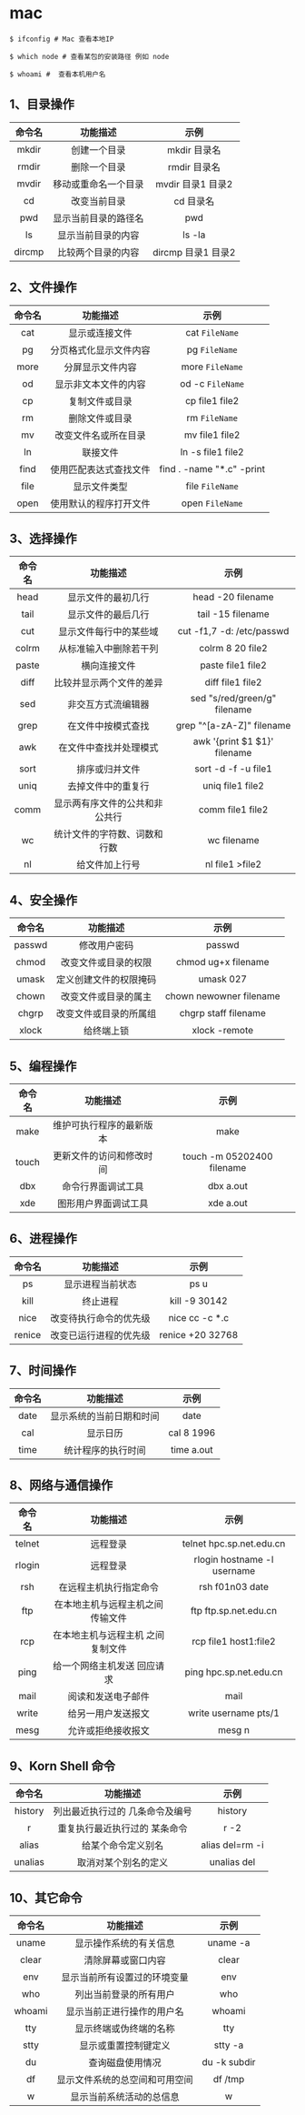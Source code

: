 # mac 

```shell
$ ifconfig # Mac 查看本地IP

$ which node # 查看某包的安装路径 例如 node

$ whoami #	查看本机用户名
```



## 1、目录操作

| 命令名 |       功能描述       |        示例        |
| :----: | :------------------: | :----------------: |
| mkdir  |     创建一个目录     |    mkdir 目录名    |
| rmdir  |     删除一个目录     |    rmdir 目录名    |
| mvdir  | 移动或重命名一个目录 | mvdir 目录1 目录2  |
|   cd   |     改变当前目录     |     cd 目录名      |
|  pwd   | 显示当前目录的路径名 |        pwd         |
|   ls   |  显示当前目录的内容  |       ls -la       |
| dircmp |  比较两个目录的内容  | dircmp 目录1 目录2 |



## 2、文件操作

| 命令名 |        功能描述        |           示例            |
| :----: | :--------------------: | :-----------------------: |
|  cat   |     显示或连接文件     |      cat `FileName`       |
|   pg   | 分页格式化显示文件内容 |       pg `FileName`       |
|  more  |    分屏显示文件内容    |      more `FileName`      |
|   od   |  显示非文本文件的内容  |     od -c `FileName`      |
|   cp   |     复制文件或目录     |      cp file1 file2       |
|   rm   |     删除文件或目录     |       rm `FileName`       |
|   mv   |  改变文件名或所在目录  |      mv file1 file2       |
|   ln   |        联接文件        |     ln -s file1 file2     |
|  find  | 使用匹配表达式查找文件 | find . -name "*.c" -print |
|  file  |      显示文件类型      |      file `FileName`      |
|  open  | 使用默认的程序打开文件 |      open `FileName`      |



## 3、选择操作

| 命令名 |            功能描述            |             示例             |
| :----: | :----------------------------: | :--------------------------: |
|  head  |       显示文件的最初几行       |      head -20 filename       |
|  tail  |       显示文件的最后几行       |      tail -15 filename       |
|  cut   |     显示文件每行中的某些域     |  cut -f1,7 -d: /etc/passwd   |
| colrm  |     从标准输入中删除若干列     |       colrm 8 20 file2       |
| paste  |          横向连接文件          |      paste file1 file2       |
|  diff  |    比较并显示两个文件的差异    |       diff file1 file2       |
|  sed   |       非交互方式流编辑器       | sed "s/red/green/g" filename |
|  grep  |       在文件中按模式查找       |  grep "^[a-zA-Z]" filename   |
|  awk   |     在文件中查找并处理模式     | awk '{print $1 $1}' filename |
|  sort  |         排序或归并文件         |     sort -d -f -u file1      |
|  uniq  |       去掉文件中的重复行       |       uniq file1 file2       |
|  comm  | 显示两有序文件的公共和非公共行 |       comm file1 file2       |
|   wc   |  统计文件的字符数、词数和行数  |         wc filename          |
|   nl   |         给文件加上行号         |       nl file1 >file2        |



## 4、安全操作

| 命令名 |        功能描述        |          示例           |
| :----: | :--------------------: | :---------------------: |
| passwd |      修改用户密码      |         passwd          |
| chmod  |  改变文件或目录的权限  |   chmod ug+x filename   |
| umask  | 定义创建文件的权限掩码 |        umask 027        |
| chown  |  改变文件或目录的属主  | chown newowner filename |
| chgrp  | 改变文件或目录的所属组 |  chgrp staff filename   |
| xlock  |       给终端上锁       |      xlock -remote      |



## 5、编程操作

| 命令名 |         功能描述         |            示例            |
| :----: | :----------------------: | :------------------------: |
|  make  | 维护可执行程序的最新版本 |            make            |
| touch  | 更新文件的访问和修改时间 | touch -m 05202400 filename |
|  dbx   |    命令行界面调试工具    |         dbx a.out          |
|  xde   |   图形用户界面调试工具   |         xde a.out          |



## 6、进程操作

| 命令名 |        功能描述        |       示例       |
| :----: | :--------------------: | :--------------: |
|   ps   |    显示进程当前状态    |       ps u       |
|  kill  |        终止进程        |  kill -9 30142   |
|  nice  | 改变待执行命令的优先级 |  nice cc -c *.c  |
| renice | 改变已运行进程的优先级 | renice +20 32768 |



## 7、时间操作

| 命令名 |         功能描述         |    示例    |
| :----: | :----------------------: | :--------: |
|  date  | 显示系统的当前日期和时间 |    date    |
|  cal   |         显示日历         | cal 8 1996 |
|  time  |    统计程序的执行时间    | time a.out |



## 8、网络与通信操作

| 命令名 |             功能描述              |            示例             |
| :----: | :-------------------------------: | :-------------------------: |
| telnet |             远程登录              |  telnet hpc.sp.net.edu.cn   |
| rlogin |             远程登录              | rlogin hostname -l username |
|  rsh   |      在远程主机执行指定命令       |       rsh f01n03 date       |
|  ftp   | 在本地主机与远程主机之间传输文件  |    ftp ftp.sp.net.edu.cn    |
|  rcp   | 在本地主机与远程主机 之间复制文件 |    rcp file1 host1:file2    |
|  ping  |    给一个网络主机发送 回应请求    |   ping hpc.sp.net.edu.cn    |
|  mail  |        阅读和发送电子邮件         |            mail             |
| write  |        给另一用户发送报文         |    write username pts/1     |
|  mesg  |        允许或拒绝接收报文         |           mesg n            |



## 9、Korn Shell 命令

| 命令名  |            功能描述             |      示例       |
| :-----: | :-----------------------------: | :-------------: |
| history | 列出最近执行过的 几条命令及编号 |     history     |
|    r    |  重复执行最近执行过的 某条命令  |      r -2       |
|  alias  |       给某个命令定义别名        | alias del=rm -i |
| unalias |      取消对某个别名的定义       |   unalias del   |



## 10、其它命令

| 命令名 |            功能描述            |     示例     |
| :----: | :----------------------------: | :----------: |
| uname  |     显示操作系统的有关信息     |   uname -a   |
| clear  |       清除屏幕或窗口内容       |    clear     |
|  env   |  显示当前所有设置过的环境变量  |     env      |
|  who   |     列出当前登录的所有用户     |     who      |
| whoami |   显示当前正进行操作的用户名   |    whoami    |
|  tty   |     显示终端或伪终端的名称     |     tty      |
|  stty  |      显示或重置控制键定义      |   stty -a    |
|   du   |        查询磁盘使用情况        | du -k subdir |
|   df   | 显示文件系统的总空间和可用空间 |   df /tmp    |
|   w    |    显示当前系统活动的总信息    |      w       |